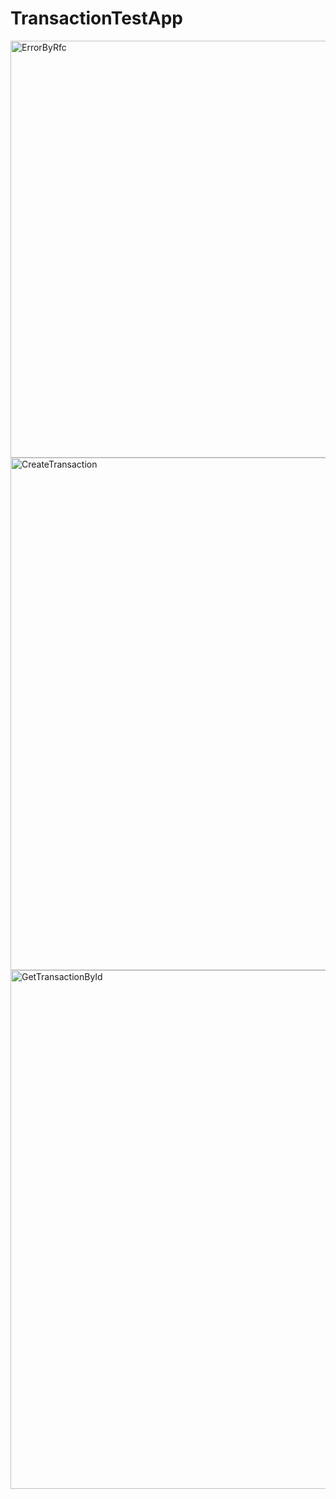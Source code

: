# TransactionTestApp
<img width="1473" height="667" alt="ErrorByRfc" src="https://github.com/user-attachments/assets/f067870f-aae2-437f-955a-0090a79431a8" />

<img width="1350" height="820" alt="CreateTransaction" src="https://github.com/user-attachments/assets/04eb77ed-cedd-4d09-ac68-10d5b08b2360" />

<img width="1347" height="830" alt="GetTransactionById" src="https://github.com/user-attachments/assets/9dd9e1f1-b063-460d-a4ec-a07ededcdadc" />


